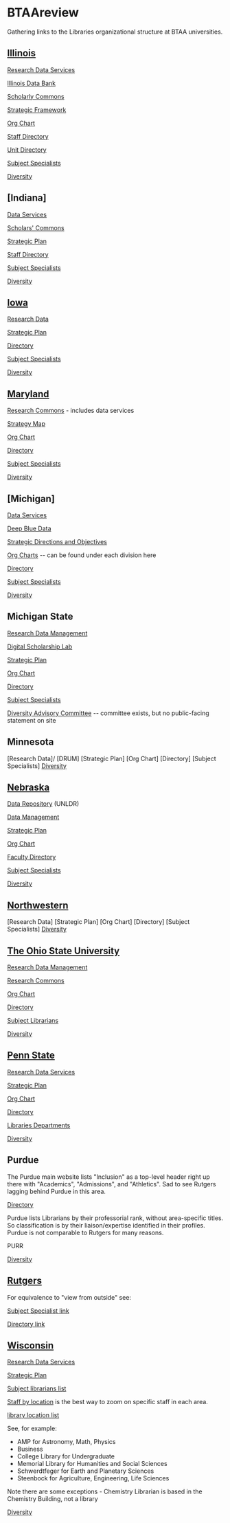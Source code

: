 # BTAAreview
Gathering links to the Libraries organizational structure at BTAA universities.

## [Illinois](https://www.library.illinois.edu)

[Research Data Services](https://www.library.illinois.edu/rds/)

[Illinois Data Bank](https://databank.illinois.edu)

[Scholarly Commons](https://www.library.illinois.edu/sc/)

[Strategic Framework](https://www.library.illinois.edu/geninfo/libraryinit/strategic-framework-2019/)

[Org Chart](https://www.library.illinois.edu/staff/administration/orgchart/)

[Staff Directory](https://www.library.illinois.edu/geninfo/staff-directory/)

[Unit Directory](https://www.library.illinois.edu/geninfo/unit-directory/)

[Subject Specialists](https://www.library.illinois.edu/geninfo/subject-specialists)

[Diversity](https://www.library.illinois.edu/geninfo/diversity/)

## [Indiana]

[Data Services](https://libraries.indiana.edu/data-services)

[Scholars' Commons](https://libraries.indiana.edu/scholars-commons)

[Strategic Plan](http://libraries.indiana.edu/strategicplan)

[Staff Directory](https://libraries.indiana.edu/staff)

[Subject Specialists](https://libraries.indiana.edu/specialists)

[Diversity](https://libraries.indiana.edu/libraries-diversity-resources)

## [Iowa](https://www.lib.uiowa.edu)

[Research Data](https://www.lib.uiowa.edu/data/)

[Strategic Plan](http://www.lib.uiowa.edu/about/strategic-plan-2020-2024/)

[Directory](https://www.lib.uiowa.edu/people/)

[Subject Specialists](https://www.lib.uiowa.edu/people/find-your-librarian/)

[Diversity](https://www.lib.uiowa.edu/about/diversity-equity-inclusion/)

## [Maryland](https://www.lib.umd.edu)

[Research Commons](https://www.lib.umd.edu/rc) - includes data services

[Strategy Map](https://www.lib.umd.edu/about/deans-office/strategy-map)

[Org Chart](https://www.lib.umd.edu/binaries/content/assets/public/about/libraries-org-chart_admin_aug2021.pdf)

[Directory](https://www.lib.umd.edu/directory)

[Subject Specialists](https://www.lib.umd.edu/directory/specialists/librarian)

[Diversity](https://www.lib.umd.edu/about/diversity/home)

## [Michigan]

[Data Services](https://lib.umich.edu/research-and-scholarship/data-services)

[Deep Blue Data](https://deepblue.lib.umich.edu/data)

[Strategic Directions and Objectives](https://lib.umich.edu/about-us/about-library/strategic-directions-and-objectives)

[Org Charts](https://lib.umich.edu/about-us/our-divisions-and-departments) -- can be found under each division here

[Directory](https://lib.umich.edu/about-us/staff-directory)

[Subject Specialists](https://lib.umich.edu/research-and-scholarship/help-research/find-specialist)

[Diversity](https://lib.umich.edu/about-us/about-library/diversity-equity-inclusion-and-accessibility)

## Michigan State

[Research Data Management](https://lib.msu.edu/rdmg/)

[Digital Scholarship Lab](https://lib.msu.edu/dslab/)

[Strategic Plan](https://lib.msu.edu/strategic-plan)

[Org Chart](https://lib.msu.edu/orgchart/)

[Directory](https://lib.msu.edu/contact/libstaff)

[Subject Specialists](https://lib.msu.edu/contact/subjectlibrarian/)

[Diversity Advisory Committee](https://lib.msu.edu/about/diversity-committee/) -- committee exists, but no public-facing statement on site

## Minnesota
[Research Data]/
[DRUM]
[Strategic Plan]
[Org Chart]
[Directory]
[Subject Specialists]
[Diversity]()

## [Nebraska](https://libraries.unl.edu)

[Data Repository](https://dataregistry.unl.edu) (UNLDR)

[Data Management](https://libraries.unl.edu/research-data-management)

[Strategic Plan](https://libraries.unl.edu/libraries-strategic-plan)

[Org Chart](https://libraries.unl.edu/organizational-chart)

[Faculty Directory](https://libraries.unl.edu/faculty-staff-directory)

[Subject Specialists](https://unl.libguides.com/find_your_librarian)

[Diversity](https://libraries.unl.edu/diversity)

## [Northwestern](https://www.library.northwestern.edu)
[Research Data]
[Strategic Plan]
[Org Chart]
[Directory]
[Subject Specialists]
[Diversity]()

## [The Ohio State University](https://library.osu.edu)

[Research Data Management](https://library.osu.edu/researchcommons/help/managing-data)

[Research Commons](https://library.osu.edu/researchcommons/)

[Org Chart](https://library.osu.edu/sites/default/files/2021-09/OSULOrgChart_full.pdf)

[Directory](https://library.osu.edu/directory)

[Subject Librarians](https://library.osu.edu/subject-librarians)

[Diversity](https://library.osu.edu/equity-diversity-inclusion)

## [Penn State](https://libraries.psu.edu/)

[Research Data Services](https://libraries.psu.edu/research/research-data-services)

[Strategic Plan](https://libraries.psu.edu/about/university-libraries-strategic-plan)

[Org Chart](https://libraries.psu.edu/sites/default/files/2021/03/01/org-chart_030121.pdf)

[Directory](https://libraries.psu.edu/directory/)

[Libraries Departments](https://libraries.psu.edu/about/libraries)

[Diversity](https://libraries.psu.edu/about/diversity)

## Purdue

The Purdue main website lists "Inclusion" as a top-level header right up there with "Academics", "Admissions", and "Athletics".  Sad to see Rutgers lagging behind Purdue in this area.

[Directory](https://www.lib.purdue.edu/directory)

Purdue lists Librarians by their professorial rank, without area-specific titles.  So classification is by their liaison/expertise identified in their profiles.  Purdue is not comparable to Rutgers for many reasons.

PURR

[Diversity]()


## [Rutgers](https://libraries.rutgers.edu)

For equivalence to "view from outside" see:

[Subject Specialist link](https://www.libraries.rutgers.edu/new-brunswick/teaching-research-help/subject-help-new-brunswick)

[Directory link](https://www.libraries.rutgers.edu/directory)

## [Wisconsin](https://www.library.wisc.edu)

[Research Data Services](https://researchdata.wisc.edu)

[Strategic Plan](https://www.library.wisc.edu/about/administration/strategic-plan/)

[Subject librarians list](https://www.library.wisc.edu/research-support/subject-librarians/)

[Staff by location](https://www.library.wisc.edu/about/directory/staff-by-location/#0) is the best way to zoom on specific staff in each area.

[library location list](https://www.library.wisc.edu/locations/#)

See, for example:
* AMP for Astronomy, Math, Physics
* Business
* College Library for Undergraduate
* Memorial Library for Humanities and Social Sciences
* Schwerdtfeger for Earth and Planetary Sciences
* Steenbock for Agriculture, Engineering, Life Sciences

Note there are some exceptions - Chemistry Librarian is based in the Chemistry Building, not a library

[Diversity](https://www.library.wisc.edu/diversity/)

